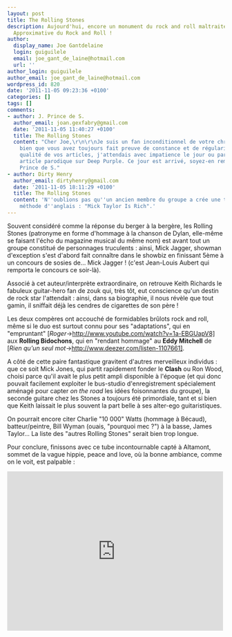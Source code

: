 ```yaml
---
layout: post
title: The Rolling Stones
description: Aujourd'hui, encore un monument du rock and roll maltraité par l'Encyclopédie
  Approximative du Rock and Roll !
author:
  display_name: Joe Gantdelaine
  login: guiguilele
  email: joe_gant_de_laine@hotmail.com
  url: ''
author_login: guiguilele
author_email: joe_gant_de_laine@hotmail.com
wordpress_id: 820
date: '2011-11-05 09:23:36 +0100'
categories: []
tags: []
comments:
- author: J. Prince de S.
  author_email: joan.gexfabry@gmail.com
  date: '2011-11-05 11:40:27 +0100'
  title: The Rolling Stones
  content: "Cher Joe,\r\n\r\nJe suis un fan inconditionnel de votre chronique, et
    bien que vous avez toujours fait preuve de constance et de régularité dans la
    qualité de vos articles, j'attendais avec impatience le jour ou paraîtrait un
    article parodique sur Deep Purple. Ce jour est arrivé, soyez-en remercié.\r\n\r\nJ.,
    Prince de S."
- author: Dirty Henry
  author_email: dirtyhenry@gmail.com
  date: '2011-11-05 18:11:29 +0100'
  title: The Rolling Stones
  content: 'N''oublions pas qu''un ancien membre du groupe a crée une très fameuse
    méthode d''anglais : "Mick Taylor Is Rich".'
---
```

Souvent considéré comme la réponse du berger à la bergère, les Rolling Stones (patronyme en forme d'hommage à la chanson de Dylan, elle-même se faisant l'écho du magazine musical du même nom) est avant tout un groupe constitué de personnages truculents : ainsi, Mick Jagger, showman d'exception s'est d'abord fait connaître dans le showbiz en finissant 5ème à un concours de sosies de... Mick Jagger ! (c'est Jean-Louis Aubert qui remporta le concours ce soir-là). 

Associé à cet auteur/interprète extraordinaire, on retrouve Keith Richards le fabuleux guitar-hero fan de zouk qui, très tôt, eut conscience qu'un destin de rock star l'attendait : ainsi, dans sa biographie, il nous révèle que tout gamin, il sniffait déjà les cendres de cigarettes de son père !

Les deux compères ont accouché de formidables brûlots rock and roll, même si le duo est surtout connu pour ses "adaptations", qui en "empruntant" [*Roger*->http://www.youtube.com/watch?v=1a-EBGUapV8] aux __Rolling Bidochons__, qui en "rendant hommage" au __Eddy Mitchell__ de [*Rien qu'un seul mot*->http://www.deezer.com/listen-1107661].

A côté de cette paire fantastique gravitent d'autres merveilleux individus : que ce soit Mick Jones, qui partit rapidement fonder le __Clash__ ou Ron Wood, choisi parce qu'il avait le plus petit ampli disponible à l'époque (et qui donc pouvait facilement exploiter le bus-studio d'enregistrement spécialement aménagé pour capter *on the road* les idées foisonnantes du groupe), la seconde guitare chez les Stones a toujours été primordiale, tant et si bien que Keith laissait le plus souvent la part belle à ses alter-ego guitaristiques.

On pourrait encore citer Charlie "10 000" Watts (hommage à Bécaud), batteur/peintre, Bill Wyman (ouais, "pourquoi mec ?") à la basse, James Taylor... La liste des "autres Rolling Stones" serait bien trop longue.

Pour conclure, finissons avec ce tube incontournable capté à Altamont, sommet de la vague hippie, peace and love, où la bonne ambiance, comme on le voit, est palpable :

<iframe width="500" height="369" src="http://www.youtube.com/embed/Dt0ipUCfdlU" frameborder="0" allowfullscreen></iframe>
